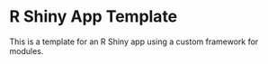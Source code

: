 # R Shiny App Template

This is a template for an R Shiny app using a custom framework for modules.
